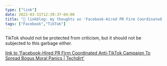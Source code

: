 ```yaml
---
type: ["link"]
date: 2022-03-31T12:39:37-04:00
title: "🔗 linkblog: my thoughts on 'Facebook-Hired PR Firm Coordinated Anti-TikTok Campaign To Spread Bogus Moral Panics | Techdirt'"
tags: ["Facebook","TikTok"]
---
```

TikTok should not be protected from criticism, but it should not be subjected to this garbage either.
 
[link to 'Facebook-Hired PR Firm Coordinated Anti-TikTok Campaign To Spread Bogus Moral Panics | Techdirt'](https://www.techdirt.com/2022/03/31/facebook-hired-pr-firm-coordinated-anti-tiktok-campaign-to-spread-bogus-moral-panics/)
